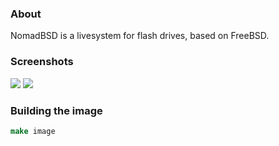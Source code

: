### About

NomadBSD is a livesystem for flash drives, based on FreeBSD.

### Screenshots
![](http://freeshell.de/~mk/download/nomadbsd-ss1.png)
![](http://freeshell.de/~mk/download/nomadbsd-ss2.png)

### Building the image

~~~ csh
make image
~~~
